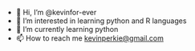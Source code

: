 - 👋 Hi, I’m @kevinfor-ever
- 👀 I’m interested in learning python and R languages
- 🌱 I’m currently learning python
- 📫 How to reach me kevinperkie@gmail.com

<!---
kevinfor-ever/kevinfor-ever is a ✨ special ✨ repository because its `README.md` (this file) appears on your GitHub profile.
You can click the Preview link to take a look at your changes.
--->
